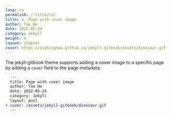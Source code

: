 ```yaml
---
lang: ca
permalink: /:title/ca/
title: 4. Page with cover image
author: Tao He
date: 2022-05-24
category: Jekyll
weight: 4
layout: chapter
cover: https://sighingnow.github.io/jekyll-gitbook/assets/dinosaur.gif
---
```


The jekyll-gitbook theme supports adding a cover image to a specific page by adding
a `cover` field to the page metadata:

```diff
  ---
  title: Page with cover image
  author: Tao He
  date: 2022-05-24
  category: Jekyll
  layout: post
+ cover: /assets/jekyll-gitbook/dinosaur.gif
  ---
```
